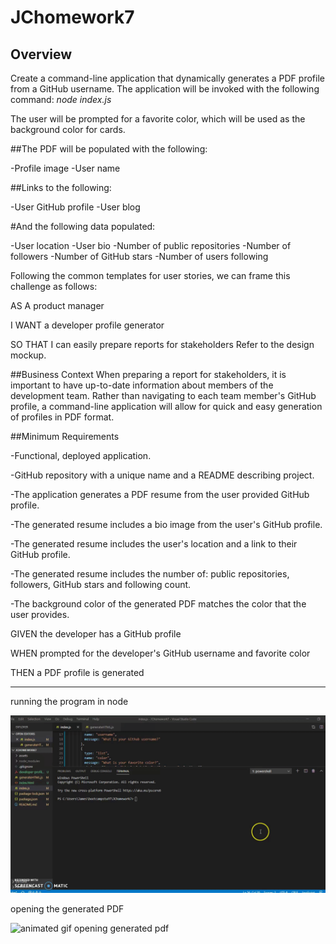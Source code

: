 # JChomework7


## **Overview**
Create a command-line application that dynamically generates a PDF profile from a GitHub username. The application will be invoked with the following command: *node index.js*

The user will be prompted for a favorite color, which will be used as the background color for cards.

##The PDF will be populated with the following:

-Profile image
-User name

##Links to the following:

-User GitHub profile
-User blog

#And the following data populated:

-User location 
-User bio
-Number of public repositories
-Number of followers
-Number of GitHub stars
-Number of users following

Following the common templates for user stories, we can frame this challenge as follows:

AS A product manager

I WANT a developer profile generator

SO THAT I can easily prepare reports for stakeholders
Refer to the design mockup.

##Business Context
When preparing a report for stakeholders, it is important to have up-to-date information about members of the development team. Rather than navigating to each team member's GitHub profile, a command-line application will allow for quick and easy generation of profiles in PDF format.

##Minimum Requirements
 
-Functional, deployed application.

-GitHub repository with a unique name and a README describing project.

-The application generates a PDF resume from the user provided GitHub profile.

-The generated resume includes a bio image from the user's GitHub profile.

-The generated resume includes the user's location and a link to their GitHub profile.

-The generated resume includes the number of: public repositories, followers, GitHub stars and following count.

-The background color of the generated PDF matches the color that the user provides.


GIVEN the developer has a GitHub profile

WHEN prompted for the developer's GitHub username and favorite color

THEN a PDF profile is generated

------------------------------------------------------------

running the program in node

<img src="assets/node_run_animated.gif" alt="animated gif of running program">

opening the generated PDF

<img src="assets/opening_generated_pdf.gif" alt="animated gif opening generated pdf">
